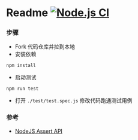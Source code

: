 # Readme [![Node.js CI](https://github.com/FE-star/exercise1/actions/workflows/node.js.yml/badge.svg)](https://github.com/FE-star/exercise1/actions/workflows/node.js.yml)

### 步骤

* Fork 代码仓库并拉到本地
* 安装依赖

```
npm install
```
* 启动测试

```
npm run test
```

* 打开 `./test/test.spec.js` 修改代码跑通测试用例 

### 参考

* [NodeJS Assert API](http://nodejs.cn/api/assert.html)